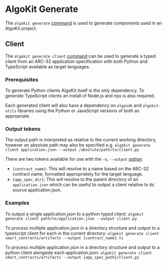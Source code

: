 # AlgoKit Generate

The `algokit generate` [command](../cli/index.md#generate) is used to generate components used in an AlgoKit project.

## Client

The `algokit generate client` [command](../cli/index.md#client) can be used to generate a typed client from an ARC-32 application specification with 
both Python and TypeScript available as target languages.

### Prerequisites

To generate Python clients AlgoKit itself is the only dependency.
To generate TypeScript clients an install of Node.js and npx is also required.

Each generated client will also have a dependency on `algosdk` and `algokit-utils` libraries using the Python or JavaScript versions of both as appropriate.

### Output tokens

The output path is interpreted as relative to the current working directory, however an absolute path may also be specified e.g.
`algokit generate client application.json --output /absolute/path/to/client.py`

There are two tokens available for use with the `-o`, `--output` [option](../cli/index.md#-o---output-):
* `{contract_name}`: This will resolve to a name based on the ARC-32 contract name, formatted appropriately for the target language.
* `{app_spec_dir}`: This will resolve to the parent directory of an `application.json` which can be useful to output a client relative to its source application.json.


### Examples

To output a single application.json to a python typed client:
`algokit generate client path/to/application.json --output client.py`

To process multiple application.json in a directory structure and output to a typescript client for each in the current directory:
`algokit generate client smart_contracts/artifacts --output {contract_name}.ts`

To process multiple application.json in a directory structure and output to a python client alongside each application.json:
`algokit generate client smart_contracts/artifacts --output {app_spec_path}/client.py`
